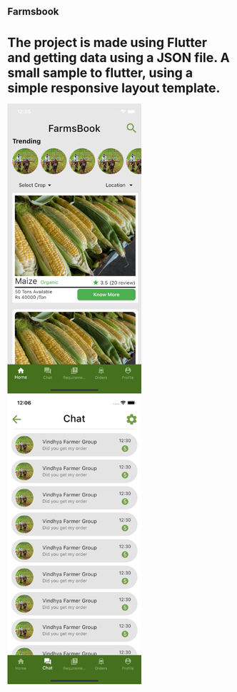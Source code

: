 ## Farmsbook

# The project is made using Flutter and getting data using a JSON file. A small sample to flutter, using a simple responsive layout template.

<div>
<img src="1.png" width = "300px"/> 

<img src="2.png" width = "300px"/> 
</div>
